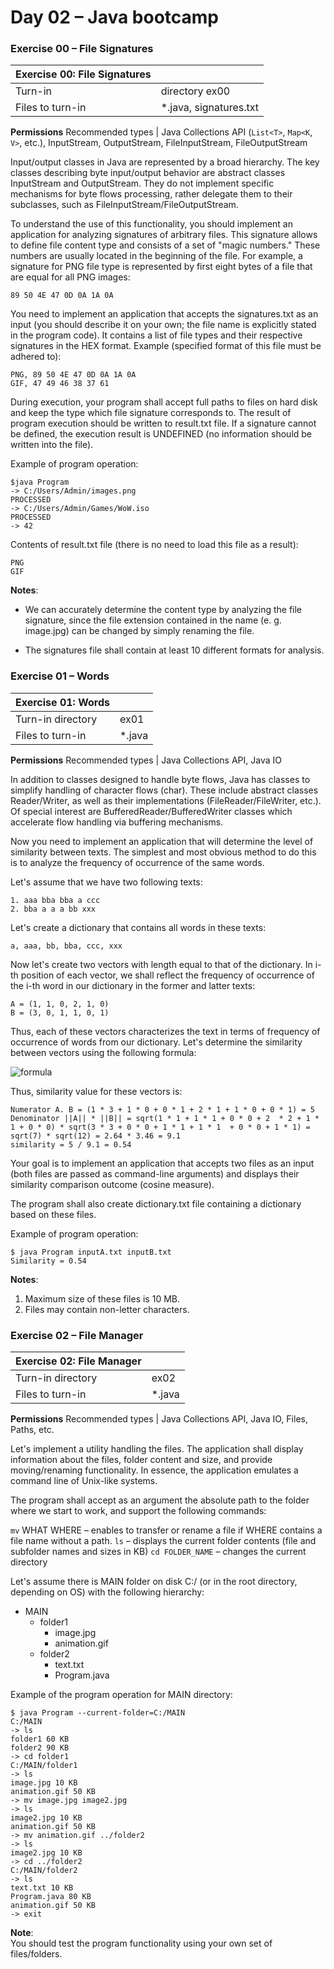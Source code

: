 # Day 02 – Java bootcamp

### Exercise 00 – File Signatures

Exercise 00: File Signatures||
---|---
Turn-in | directory	ex00
Files to turn-in |	*.java, signatures.txt
**Permissions**
Recommended types |	Java Collections API (`List<T>`, `Map<K`, `V>`, etc.), InputStream, OutputStream, FileInputStream, FileOutputStream

Input/output classes in Java are represented by a broad hierarchy. The key classes describing byte input/output behavior are abstract classes InputStream and OutputStream. They do not implement specific mechanisms for byte flows processing, rather delegate them to their subclasses, such as FileInputStream/FileOutputStream.

To understand the use of this functionality, you should implement an application for analyzing signatures of arbitrary files. This signature allows to define file content type and consists of a set of "magic numbers." These numbers are usually located in the beginning of the file. For example, a signature for PNG file type is represented by first eight bytes of a file that are equal for all PNG images:
```
89 50 4E 47 0D 0A 1A 0A
```

You need to implement an application that accepts the signatures.txt as an input (you should describe it on your own; the file name is explicitly stated in the program code). It contains a list of file types and their respective signatures in the HEX format. Example (specified format of this file must be adhered to):
```
PNG, 89 50 4E 47 0D 0A 1A 0A
GIF, 47 49 46 38 37 61
```
During execution, your program shall accept full paths to files on hard disk and keep the type which file signature corresponds to. The result of program execution should be written to result.txt file. If a signature cannot be defined, the execution result is UNDEFINED (no information should be written into the file).

Example of program operation:
```
$java Program
-> C:/Users/Admin/images.png
PROCESSED
-> C:/Users/Admin/Games/WoW.iso
PROCESSED
-> 42
```
Contents of result.txt file (there is no need to load this file as a result):
```
PNG
GIF
```

**Notes**:
- We can accurately determine the content type by analyzing the file signature, since the file extension contained in the name (e. g. image.jpg) can be changed by simply renaming the file.

- The signatures file shall contain at least 10 different formats for analysis.

### Exercise 01 – Words

Exercise 01: Words ||
---|---
Turn-in directory	| ex01
Files to turn-in |	*.java
**Permissions**
Recommended types |	Java Collections API, Java IO

In addition to classes designed to handle byte flows, Java has classes to simplify handling of character flows (char). These include abstract classes Reader/Writer, as well as their implementations (FileReader/FileWriter, etc.). Of special interest are BufferedReader/BufferedWriter classes which accelerate flow handling via buffering mechanisms.

Now you need to implement an application that will determine the level of similarity between texts. The simplest and most obvious method to do this is to analyze the frequency of occurrence of the same words.

Let's assume that we have two following texts:
```
1. aaa bba bba a ссс
2. bba a a a bb xxx
```
Let's create a dictionary that contains all words in these texts:
```
a, aaa, bb, bba, ccc, xxx
```
Now let's create two vectors with length equal to that of the dictionary. In i-th position of each vector, we shall reflect the frequency of occurrence of the i-th word in our dictionary in the former and latter texts:
```
A = (1, 1, 0, 2, 1, 0)
B = (3, 0, 1, 1, 0, 1)
```

Thus, each of these vectors characterizes the text in terms of frequency of occurrence of words from our dictionary. Let's determine the similarity between vectors using the following formula:

![formula](misc/images/formula.png)

Thus, similarity value for these vectors is:
```
Numerator A. B = (1 * 3 + 1 * 0 + 0 * 1 + 2 * 1 + 1 * 0 + 0 * 1) = 5
Denominator ||A|| * ||B|| = sqrt(1 * 1 + 1 * 1 + 0 * 0 + 2  * 2 + 1 * 1 + 0 * 0) * sqrt(3 * 3 + 0 * 0 + 1 * 1 + 1 * 1  + 0 * 0 + 1 * 1) = sqrt(7) * sqrt(12) = 2.64 * 3.46 = 9.1
similarity = 5 / 9.1 = 0.54
```
Your goal is to implement an application that accepts two files as an input (both files are passed as command-line arguments) and displays their similarity comparison outcome (cosine measure).

The program shall also create dictionary.txt file containing a dictionary based on these files.

Example of program operation:
```
$ java Program inputA.txt inputB.txt
Similarity = 0.54
```

**Notes**:
1. Maximum size of these files is 10 MB.
2. Files may contain non-letter characters.

### Exercise 02 – File Manager

Exercise 02: File Manager ||
---|---
Turn-in directory |	ex02
Files to turn-in |	*.java
**Permissions**
Recommended types	| Java Collections API, Java IO, Files, Paths, etc.

Let's implement a utility handling the files. The application shall display information about the files, folder content and size, and provide moving/renaming functionality. In essence, the application emulates a command line of Unix-like systems.

The program shall accept as an argument the absolute path to the folder where we start to work, and support the following commands:

`mv` WHAT WHERE – enables to transfer or rename a file if WHERE contains a file name without a path.
`ls` – displays the current folder contents (file and subfolder names and sizes in KB)
`cd FOLDER_NAME` – changes the current directory

Let's assume there is MAIN folder on disk C:/ (or in the root directory, depending on OS) with the following hierarchy:
- MAIN
  + folder1
    * image.jpg
    *	animation.gif
  +	folder2
    * text.txt
    *	Program.java

Example of the program operation for MAIN directory:
```
$ java Program --current-folder=C:/MAIN
C:/MAIN
-> ls
folder1 60 KB
folder2 90 KB
-> cd folder1
C:/MAIN/folder1
-> ls
image.jpg 10 KB
animation.gif 50 KB
-> mv image.jpg image2.jpg
-> ls
image2.jpg 10 KB
animation.gif 50 KB
-> mv animation.gif ../folder2
-> ls
image2.jpg 10 KB
-> cd ../folder2
C:/MAIN/folder2
-> ls
text.txt 10 KB
Program.java 80 KB
animation.gif 50 KB
-> exit
```

**Note**:<br>
You should test the program functionality using your own set of files/folders.
